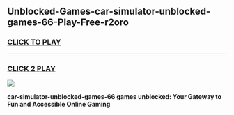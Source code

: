 
## Unblocked-Games-car-simulator-unblocked-games-66-Play-Free-r2oro
<h3>
<a href="https://premium76.site?title=car-simulator-unblocked-games-66&ref=20M">CLICK TO PLAY</a></h3>
<hr>

<h3>
<a href="https://premium76.site?title=car-simulator-unblocked-games-66&ref=20M">CLICK 2 PLAY</a>
  
</h3>

<a href="https://premium76.site?title=car-simulator-unblocked-games-66&ref=19M"><img src="https://clearcache.store/games.png"></a>


**car-simulator-unblocked-games-66 games unblocked: Your Gateway to Fun and Accessible Online Gaming**
